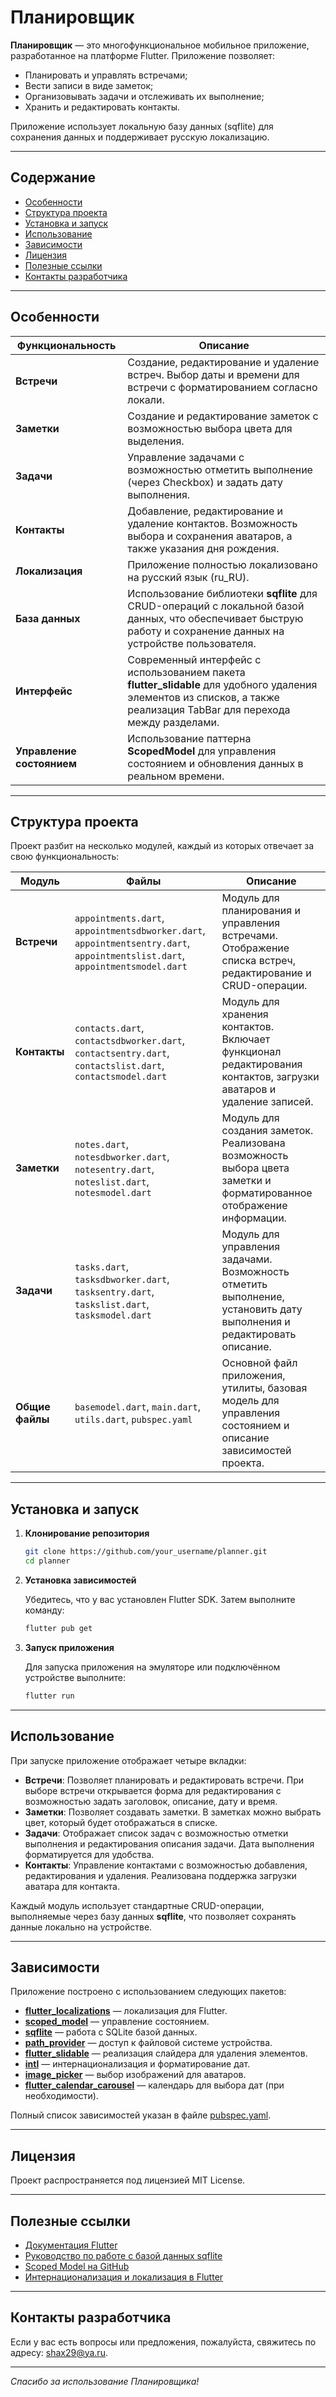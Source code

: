 
# Планировщик

**Планировщик** — это многофункциональное мобильное приложение, разработанное на платформе Flutter. Приложение позволяет:
- Планировать и управлять встречами;
- Вести записи в виде заметок;
- Организовывать задачи и отслеживать их выполнение;
- Хранить и редактировать контакты.

Приложение использует локальную базу данных (sqflite) для сохранения данных и поддерживает русскую локализацию.

---

## Содержание

- [Особенности](#особенности)
- [Структура проекта](#структура-проекта)
- [Установка и запуск](#установка-и-запуск)
- [Использование](#использование)
- [Зависимости](#зависимости)
- [Лицензия](#лицензия)
- [Полезные ссылки](#полезные-ссылки)
- [Контакты разработчика](#контакты-разработчика)

---

## Особенности

| Функциональность         | Описание                                                                                                                                                                 |
|--------------------------|--------------------------------------------------------------------------------------------------------------------------------------------------------------------------|
| **Встречи**              | Создание, редактирование и удаление встреч. Выбор даты и времени для встречи с форматированием согласно локали.                                                            |
| **Заметки**              | Создание и редактирование заметок с возможностью выбора цвета для выделения.                                                                                              |
| **Задачи**               | Управление задачами с возможностью отметить выполнение (через Checkbox) и задать дату выполнения.                                                                         |
| **Контакты**             | Добавление, редактирование и удаление контактов. Возможность выбора и сохранения аватаров, а также указания дня рождения.                                                    |
| **Локализация**          | Приложение полностью локализовано на русский язык (ru_RU).                                                                                                               |
| **База данных**          | Использование библиотеки **sqflite** для CRUD-операций с локальной базой данных, что обеспечивает быструю работу и сохранение данных на устройстве пользователя.      |
| **Интерфейс**            | Современный интерфейс с использованием пакета **flutter_slidable** для удобного удаления элементов из списков, а также реализация TabBar для перехода между разделами.  |
| **Управление состоянием**| Использование паттерна **ScopedModel** для управления состоянием и обновления данных в реальном времени.                                                                     |

---

## Структура проекта

Проект разбит на несколько модулей, каждый из которых отвечает за свою функциональность:

| Модуль          | Файлы                                                                                                                        | Описание                                                                                                 |
|-----------------|------------------------------------------------------------------------------------------------------------------------------|----------------------------------------------------------------------------------------------------------|
| **Встречи**     | `appointments.dart`, `appointmentsdbworker.dart`, `appointmentsentry.dart`, `appointmentslist.dart`, `appointmentsmodel.dart`  | Модуль для планирования и управления встречами. Отображение списка встреч, редактирование и CRUD-операции.  |
| **Контакты**    | `contacts.dart`, `contactsdbworker.dart`, `contactsentry.dart`, `contactslist.dart`, `contactsmodel.dart`                    | Модуль для хранения контактов. Включает функционал редактирования контактов, загрузки аватаров и удаление записей. |
| **Заметки**     | `notes.dart`, `notesdbworker.dart`, `notesentry.dart`, `noteslist.dart`, `notesmodel.dart`                                    | Модуль для создания заметок. Реализована возможность выбора цвета заметки и форматированное отображение информации.      |
| **Задачи**      | `tasks.dart`, `tasksdbworker.dart`, `tasksentry.dart`, `taskslist.dart`, `tasksmodel.dart`                                    | Модуль для управления задачами. Возможность отметить выполнение, установить дату выполнения и редактировать описание.      |
| **Общие файлы** | `basemodel.dart`, `main.dart`, `utils.dart`, `pubspec.yaml`                                                                 | Основной файл приложения, утилиты, базовая модель для управления состоянием и описание зависимостей проекта.              |

---

## Установка и запуск

1. **Клонирование репозитория**

   ```bash
   git clone https://github.com/your_username/planner.git
   cd planner
   ```

2. **Установка зависимостей**

   Убедитесь, что у вас установлен Flutter SDK. Затем выполните команду:

   ```bash
   flutter pub get
   ```

3. **Запуск приложения**

   Для запуска приложения на эмуляторе или подключённом устройстве выполните:

   ```bash
   flutter run
   ```

---

## Использование

При запуске приложение отображает четыре вкладки:
- **Встречи**: Позволяет планировать и редактировать встречи. При выборе встречи открывается форма для редактирования с возможностью задать заголовок, описание, дату и время.
- **Заметки**: Позволяет создавать заметки. В заметках можно выбрать цвет, который будет отображаться в списке.
- **Задачи**: Отображает список задач с возможностью отметки выполнения и редактирования описания задачи. Дата выполнения форматируется для удобства.
- **Контакты**: Управление контактами с возможностью добавления, редактирования и удаления. Реализована поддержка загрузки аватара для контакта.

Каждый модуль использует стандартные CRUD-операции, выполняемые через базу данных **sqflite**, что позволяет сохранять данные локально на устройстве.

---

## Зависимости

Приложение построено с использованием следующих пакетов:

- [**flutter_localizations**](https://api.flutter.dev/flutter/flutter_localizations/flutter_localizations-library.html) — локализация для Flutter.
- [**scoped_model**](https://pub.dev/packages/scoped_model) — управление состоянием.
- [**sqflite**](https://pub.dev/packages/sqflite) — работа с SQLite базой данных.
- [**path_provider**](https://pub.dev/packages/path_provider) — доступ к файловой системе устройства.
- [**flutter_slidable**](https://pub.dev/packages/flutter_slidable) — реализация слайдера для удаления элементов.
- [**intl**](https://pub.dev/packages/intl) — интернационализация и форматирование дат.
- [**image_picker**](https://pub.dev/packages/image_picker) — выбор изображений для аватаров.
- [**flutter_calendar_carousel**](https://pub.dev/packages/flutter_calendar_carousel) — календарь для выбора дат (при необходимости).

Полный список зависимостей указан в файле [pubspec.yaml](pubspec.yaml).

---

## Лицензия

Проект распространяется под лицензией MIT License.

---

## Полезные ссылки

- [Документация Flutter](https://docs.flutter.dev/)
- [Руководство по работе с базой данных sqflite](https://pub.dev/packages/sqflite)
- [Scoped Model на GitHub](https://github.com/brianegan/scoped_model)
- [Интернационализация и локализация в Flutter](https://docs.flutter.dev/development/accessibility-and-localization/internationalization)

---

## Контакты разработчика

Если у вас есть вопросы или предложения, пожалуйста, свяжитесь по адресу: [shax29@ya.ru](mailto:shax29@ya.ru).

---

*Спасибо за использование Планировщика!*
